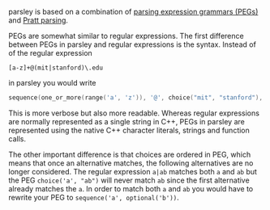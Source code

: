parsley is based on a combination of [parsing expression grammars (PEGs)](https://en.wikipedia.org/wiki/Parsing_expression_grammar) and [Pratt parsing](https://en.wikipedia.org/wiki/Operator-precedence_parser#Pratt_parsing).

PEGs are somewhat similar to regular expressions.
The first difference between PEGs in parsley and regular expressions is the syntax. Instead of of the regular expression

```regex
[a-z]+@(mit|stanford)\.edu
```

in parsley you would write

```cpp
sequence(one_or_more(range('a', 'z')), '@', choice("mit", "stanford"), ".edu")
```

This is more verbose but also more readable. Whereas regular expressions are normally represented as a single string in C++, PEGs in parsley are represented using the native C++ character literals, strings and function calls.

The other important difference is that choices are ordered in PEG, which means that once an alternative matches, the following alternatives are no longer considered. The regular expression `a|ab` matches both `a` and `ab` but the PEG `choice('a', "ab")` will never match `ab` since the first alternative already matches the `a`. In order to match both `a` and `ab` you would have to rewrite your PEG to `sequence('a', optional('b'))`.
